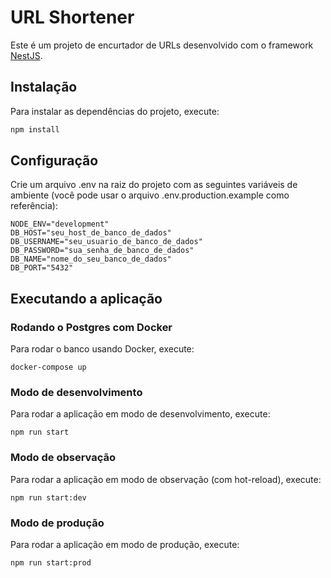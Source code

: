# URL Shortener

Este é um projeto de encurtador de URLs desenvolvido com o framework [NestJS](https://nestjs.com/).

## Instalação

Para instalar as dependências do projeto, execute:

```bash
npm install
```

## Configuração
Crie um arquivo .env na raiz do projeto com as seguintes variáveis de ambiente (você pode usar o arquivo .env.production.example como referência):

```
NODE_ENV="development"
DB_HOST="seu_host_de_banco_de_dados"
DB_USERNAME="seu_usuario_de_banco_de_dados"
DB_PASSWORD="sua_senha_de_banco_de_dados"
DB_NAME="nome_do_seu_banco_de_dados"
DB_PORT="5432"
```

## Executando a aplicação

### Rodando o Postgres com Docker
Para rodar o banco usando Docker, execute:
```
docker-compose up
````

### Modo de desenvolvimento
Para rodar a aplicação em modo de desenvolvimento, execute:
```
npm run start
```

### Modo de observação
Para rodar a aplicação em modo de observação (com hot-reload), execute:
```
npm run start:dev
```

### Modo de produção
Para rodar a aplicação em modo de produção, execute:
```
npm run start:prod
```


<!-- Testes
Testes unitários
Para rodar os testes unitários, execute:

Testes de ponta a ponta (e2e)
Para rodar os testes de ponta a ponta, execute:

Cobertura de testes
Para gerar o relatório de cobertura de testes, execute:

Docker
Construindo a imagem Docker
Para construir a imagem Docker da aplicação, execute:

Rodando a aplicação com Docker
Para rodar a aplicação usando Docker, execute:

docker-compose up -->